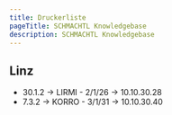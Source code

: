 ```yaml
---
title: Druckerliste
pageTitle: SCHMACHTL Knowledgebase
description: SCHMACHTL Knowledgebase
---
```


## Linz
- 30.1.2 -> LIRMI - 2/1/26 -> 10.10.30.28
- 7.3.2 -> KORRO - 3/1/31 -> 10.10.30.40